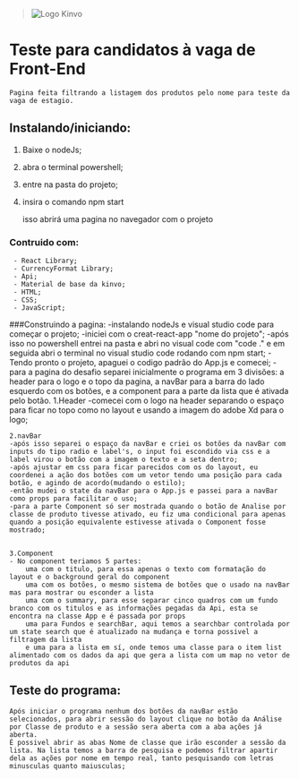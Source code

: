 > ![Logo Kinvo](https://github.com/cbfranca/kinvo-front-end-test/blob/master/logo.svg)

# Teste para candidatos à vaga de Front-End
	Pagina feita filtrando a listagem dos produtos pelo nome para teste da vaga de estagio.
##  Instalando/iniciando:


1. Baixe o nodeJs;
2. abra o terminal powershell;
3. entre na pasta do projeto;
4. insira o comando npm start

	isso abrirá uma pagina no navegador com o projeto

### Contruido com:
	 - React Library;
	 - CurrencyFormat Library;
	 - Api;
	 - Material de base da kinvo;
	 - HTML;
	 - CSS;
	 - JavaScript;

###Construindo a pagina:
	-instalando nodeJs e visual studio code para começar o projeto;
	-iniciei com o creat-react-app "nome do projeto";
	-após isso no powershell entrei na pasta e abri no visual code com "code ." e em seguida abri o terminal no visual studio code rodando com npm start;
	- Tendo pronto o projeto, apaguei o codigo padrão do App.js e comecei;
	-para a pagina do desafio separei inicialmente o programa em 3 divisões:
		a header para o logo e o topo da pagina, 
		a navBar para a barra do lado esquerdo com os botões,
		e a component para a parte da lista que é ativada pelo botão.
	1.Header
	-comecei com o logo na header separando o espaço para ficar no topo como no layout e usando a imagem do adobe Xd para o logo;

	2.navBar
	-após isso separei o espaço da navBar e criei os botões da navBar com inputs do tipo radio e label's, o input foi escondido via css e a label virou o botão com a imagem o texto e a seta dentro;
	-após ajustar em css para ficar parecidos com os do layout, eu coordenei a ação dos botões com um vetor tendo uma posição para cada botão, e agindo de acordo(mudando o estilo);
	-então mudei o state da navBar para o App.js e passei para a navBar como props para facilitar o uso;
	-para a parte Component só ser mostrada quando o botão de Analise por classe de produto tivesse ativado, eu fiz uma condicional para apenas quando a posição equivalente estivesse ativada o Component fosse mostrado;

	
	3.Component
	- No component teriamos 5 partes:	
		uma com o titulo, para essa apenas o texto com formatação do layout e o background geral do component
		uma com os botões, o mesmo sistema de botões que o usado na navBar mas para mostrar ou esconder a lista
		uma com o summary, para esse separar cinco quadros com um fundo branco com os titulos e as informações pegadas da Api, esta se encontra na classe App e é passada por props
		uma para Fundos e searchBar, aqui temos a searchbar controlada por um state search que é atualizado na mudança e torna possivel a filtragem da lista
		e uma para a lista em sí, onde temos uma classe para o item list alimentado com os dados da api que gera a lista com um map no vetor de produtos da api
## Teste do programa:
	
	Após iniciar o programa nenhum dos botões da navBar estão selecionados, para abrir sessão do layout clique no botão da Análise por Classe de produto e a sessão sera aberta com a aba ações já aberta.
	É possivel abrir as abas Nome de classe que irão esconder a sessão da lista. Na lista temos a barra de pesquisa e podemos filtrar apartir dela as ações por nome em tempo real, tanto pesquisando com letras minusculas quanto maiusculas;



